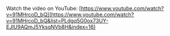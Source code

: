 Watch the video on YouTube: [https://www.youtube.com/watch?v=91MHrcoD_bQ](https://www.youtube.com/watch?v=91MHrcoD_bQ&list=PLdgq5G0ox73UY-EJlU9AQmJ5YksqNVb8H&index=16)